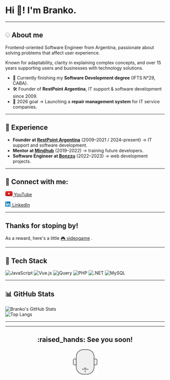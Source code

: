 # Hi :wave:! I'm **Branko**.

---

## <img src="assets/branko_15x16.png"> About me </h2>

Frontend-oriented Software Engineer from Argentina, passionate about solving problems that affect user experience.

Known for adaptability, clarity in explaining complex concepts, and over 15 years supporting users and businesses with technology solutions.

- 🌱 Currently finishing my **Software Development degree** (IFTS N°29, CABA).  
- 🛠 Founder of **RestPoint Argentina**, IT support & software development since 2009.  
- 🎯 2026 goal → Launching a **repair management system** for IT service companies.  

---

## 🚀 Experience
- **Founder at [RestPoint Argentina][link-restpoint]** (2009–2021 / 2024–present) → IT support and software development.  
- **Mentor at [Mindhub][link-mindhub]** (2019–2022) → training future developers.  
- **Software Engineer at [Bonzzu][link-bonzzu]** (2022–2023) → web development projects.

---

## :link: Connect with me:

<!-- ~~www.branko.com.ar~~ (En construcción) -->

[<img src="assets/youtube.png" height="16"> YouTube](https://youtube.com/brankoh "Acá subo mis tutoriales")

[<img src="assets/linkedin_18x16.png"> LinkedIn][linkedin]
  
---

## Thanks for stoping by!

As a reward, here's a little [:video_game: videogame][webario] .

---

## 🔧 Tech Stack  
![JavaScript](https://img.shields.io/badge/-JavaScript-000?style=flat&logo=javascript&logoColor=F7DF1E) ![Vue.js](https://img.shields.io/badge/-Vue.js-000?style=flat&logo=vuedotjs&logoColor=42b883)  ![jQuery](https://img.shields.io/badge/-jQuery-000?style=flat&logo=jquery&logoColor=0769AD) ![PHP](https://img.shields.io/badge/-PHP-000?style=flat&logo=php&logoColor=777BB4) ![.NET](https://img.shields.io/badge/-.NET-000?style=flat&logo=dotnet&logoColor=512BD4) ![MySQL](https://img.shields.io/badge/-MySQL-000?style=flat&logo=mysql&logoColor=ffffff)

---

## 📊 GitHub Stats  
![Branko's GitHub Stats](https://github-readme-stats.vercel.app/api?username=brankohbk&show_icons=true&theme=default)  
![Top Langs](https://github-readme-stats.vercel.app/api/top-langs/?username=brankohbk&layout=compact&theme=default)  

---

---

<h2 align="center">:raised_hands: See you soon!</h2>

<p align="center">
  <img src="assets/branko_67x80.png">
</p>


<!-- Referencias -->
[linkedin]: https://www.linkedin.com/in/branko-haberkon/
[webario]: https://brankohbk.github.io/webario/index.html
[link-restpoint]: https://restpoint.com.ar
[link-mindhub]: https://mindhubweb.com
[link-bonzzu]: https://bonzzu.com
